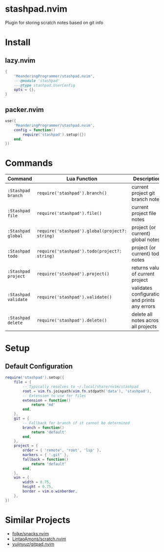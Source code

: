 # stashpad.nvim

Plugin for storing scratch notes based on git info

# Install

## lazy.nvim

```lua
{
    'MeanderingProgrammer/stashpad.nvim',
    ---@module 'stashpad'
    ---@type stashpad.UserConfig
    opts = {},
}
```

## packer.nvim

```lua
use({
    'MeanderingProgrammer/stashpad.nvim',
    config = function()
        require('stashpad').setup({})
    end,
})
```

# Commands

| Command              | Lua Function                                   | Description                                   |
| -------------------- | ---------------------------------------------- | --------------------------------------------- |
| `:Stashpad branch`   | `require('stashpad').branch()`                 | current project git branch notes              |
| `:Stashpad file`     | `require('stashpad').file()`                   | current project file notes                    |
| `:Stashpad global`   | `require('stashpad').global(project?: string)` | project (or current) global notes             |
| `:Stashpad todo`     | `require('stashpad').todo(project?: string)`   | project (or current) todo notes               |
| `:Stashpad project`  | `require('stashpad').project()`                | returns value of current project              |
| `:Stashpad validate` | `require('stashpad').validate()`               | validates configuration and prints any errors |
| `:Stashpad delete`   | `require('stashpad').delete()`                 | delete all notes across all projects          |

# Setup

## Default Configuration

```lua
require('stashpad').setup({
    file = {
        -- Typically resolves to ~/.local/share/nvim/stashpad
        root = vim.fs.joinpath(vim.fn.stdpath('data'), 'stashpad'),
        -- Extension to use for files
        extension = function()
            return 'md'
        end,
    },
    git = {
        -- Fallback for branch if it cannot be determined
        branch = function()
            return 'default'
        end,
    },
    project = {
        order = { 'remote', 'root', 'lsp' },
        markers = { '.git' },
        fallback = function()
            return 'default'
        end,
    },
    win = {
        width = 0.75,
        height = 0.75,
        border = vim.o.winborder,
    },
})
```

# Similar Projects

- [folke/snacks.nvim](https://github.com/folke/snacks.nvim)
- [LintaoAmons/scratch.nvim](https://github.com/LintaoAmons/scratch.nvim)
- [yujinyuz/gitpad.nvim](https://github.com/yujinyuz/gitpad.nvim)
